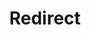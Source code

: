 ﻿---
layout: src/layouts/Redirect.astro
title: Redirect
redirect: https://yamldoc.liuyan.wang/docs/infrastructure/deployment-targets/dynamic-infrastructure/azure-cloud-service-target
pubDate:  2023-01-01
navSearch: false
navSitemap: false
navMenu: false
---
